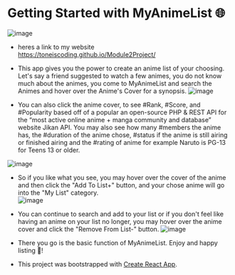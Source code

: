 # Getting Started with MyAnimeList :globe_with_meridians:
![image](https://github.com/toneiscoding/Module2Project/assets/129553282/9c07c9bd-23cb-45c7-a647-dae4b4a7947d)
* heres a link to my website https://toneiscoding.github.io/Module2Project/

* This app gives you the power to create an anime list of your choosing.  Let's say a friend suggested to watch a few animes, you do not know much about the animes, you come to MyAnimeList and search the Animes and hover over the Anime's Cover for a synopsis. 
![image](https://github.com/toneiscoding/Module2Project/assets/129553282/e0e41445-dae2-4f1e-86e1-852c5ffaf59e)


* You can also click the anime cover, to see #Rank, #Score, and #Popularity based off of a popular an open-source PHP & REST API for the “most active online anime + manga community and database” website Jikan API. You may also see how many #members the anime has, the #duration of the anime chose, #status if the anime is still airing or finished airing and the #rating of anime for example Naruto is PG-13 for Teens 13 or older.  

![image](https://github.com/toneiscoding/Module2Project/assets/129553282/0fb48f83-7d83-424a-ad15-72b0fc57bdea)


* So if you like what you see, you may hover over the cover of the anime and then click the "Add To List+" button, and your chose anime will go into the "My List" category.  
![image](https://github.com/toneiscoding/Module2Project/assets/129553282/bb34fa55-cc61-41dc-ae28-92f267298eb5)

* You can continue to search and add to your list or if you don't feel like having an anime on your list no longer, you may hover over the anime cover and click the "Remove From List-" button.
![image](https://github.com/toneiscoding/Module2Project/assets/129553282/a90948f4-50e9-49f0-bac1-ff37cd5d99f6)



* There you go is the basic function of MyAnimeList.  Enjoy and happy listing :information_desk_person:!  

* This project was bootstrapped with [Create React App](https://github.com/facebook/create-react-app).

